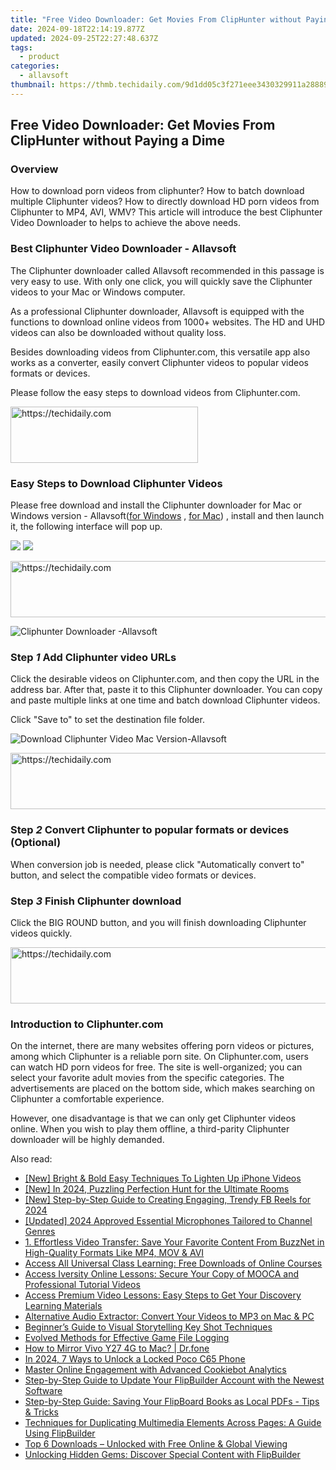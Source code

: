 ```yaml
---
title: "Free Video Downloader: Get Movies From ClipHunter without Paying a Dime"
date: 2024-09-18T22:14:19.877Z
updated: 2024-09-25T22:27:48.637Z
tags:
  - product
categories:
  - allavsoft
thumbnail: https://thmb.techidaily.com/9d1dd05c3f271eee3430329911a28889fe06673bc3d54592907c037975387dd6.jpg
---
```


## Free Video Downloader: Get Movies From ClipHunter without Paying a Dime

### Overview

How to download porn videos from cliphunter? How to batch download multiple Cliphunter videos? How to directly download HD porn videos from Cliphunter to MP4, AVI, WMV? This article will introduce the best Cliphunter Video Downloader to helps to achieve the above needs.

### Best Cliphunter Video Downloader - Allavsoft

The Cliphunter downloader called Allavsoft recommended in this passage is very easy to use. With only one click, you will quickly save the Cliphunter videos to your Mac or Windows computer.

As a professional Cliphunter downloader, Allavsoft is equipped with the functions to download online videos from 1000+ websites. The HD and UHD videos can also be downloaded without quality loss.

Besides downloading videos from Cliphunter.com, this versatile app also works as a converter, easily convert Cliphunter videos to popular videos formats or devices.

Please follow the easy steps to download videos from Cliphunter.com.

<!-- affiliate ads begin -->
<a href="https://aligracehair.sjv.io/c/5597632/1934288/19272" target="_top" id="1934288">
  <img src="//a.impactradius-go.com/display-ad/19272-1934288" border="0" alt="https://techidaily.com" width="300" height="90"/>
</a>
<img height="0" width="0" src="https://aligracehair.sjv.io/i/5597632/1934288/19272" style="position:absolute;visibility:hidden;" border="0" />
<!-- affiliate ads end -->

### Easy Steps to Download Cliphunter Videos

Please free download and install the Cliphunter downloader for Mac or Windows version - Allavsoft([for Windows](https://tools.techidaily.com/allavsoft/products/) , [for Mac](https://tools.techidaily.com/allavsoft/products/)) , install and then launch it, the following interface will pop up.

[![](https://www.allavsoft.com/how-to/../images/how-to/free-download-win.jpg)](https://tools.techidaily.com/allavsoft/products/) [![](https://www.allavsoft.com/how-to/../images/how-to/free-download-mac.jpg)](https://tools.techidaily.com/allavsoft/products/)

<!-- affiliate ads begin -->
<a href="https://ephamedtechinc.pxf.io/c/5597632/2136616/26400" target="_top" id="2136616">
  <img src="//a.impactradius-go.com/display-ad/26400-2136616" border="0" alt="https://techidaily.com" width="728" height="90"/>
</a>
<img height="0" width="0" src="https://ephamedtechinc.pxf.io/i/5597632/2136616/26400" style="position:absolute;visibility:hidden;" border="0" />
<!-- affiliate ads end -->

![Cliphunter Downloader -Allavsoft](https://www.allavsoft.com/how-to/../images/allavsoft/screen-shot-600.jpg)

### Step _1_ Add Cliphunter video URLs

Click the desirable videos on Cliphunter.com, and then copy the URL in the address bar. After that, paste it to this Cliphunter downloader. You can copy and paste multiple links at one time and batch download Cliphunter videos.

Click "Save to" to set the destination file folder.

![Download Cliphunter Video Mac Version-Allavsoft](https://www.allavsoft.com/how-to/../images/how-to/cliphunter-download/download-cliphunter.jpg)

<!-- affiliate ads begin -->
<a href="https://appsumo.8odi.net/c/5597632/2123735/7443" target="_top" id="2123735">
  <img src="//a.impactradius-go.com/display-ad/7443-2123735" border="0" alt="https://techidaily.com" width="600" height="90"/>
</a>
<img height="0" width="0" src="https://appsumo.8odi.net/i/5597632/2123735/7443" style="position:absolute;visibility:hidden;" border="0" />
<!-- affiliate ads end -->

### Step _2_ Convert Cliphunter to popular formats or devices (Optional)

When conversion job is needed, please click "Automatically convert to" button, and select the compatible video formats or devices.

### Step _3_ Finish Cliphunter download

Click the BIG ROUND button, and you will finish downloading Cliphunter videos quickly.

<!-- affiliate ads begin -->
<a href="https://aligracehair.sjv.io/c/5597632/1918703/19272" target="_top" id="1918703">
  <img src="//a.impactradius-go.com/display-ad/19272-1918703" border="0" alt="https://techidaily.com" width="728" height="90"/>
</a>
<img height="0" width="0" src="https://aligracehair.sjv.io/i/5597632/1918703/19272" style="position:absolute;visibility:hidden;" border="0" />
<!-- affiliate ads end -->

### Introduction to Cliphunter.com

On the internet, there are many websites offering porn videos or pictures, among which Cliphunter is a reliable porn site. On Cliphunter.com, users can watch HD porn videos for free. The site is well-organized; you can select your favorite adult movies from the specific categories. The advertisements are placed on the bottom side, which makes searching on Cliphunter a comfortable experience.

However, one disadvantage is that we can only get Cliphunter videos online. When you wish to play them offline, a third-parity Cliphunter downloader will be highly demanded.

<ins class="adsbygoogle"
     style="display:block"
     data-ad-format="autorelaxed"
     data-ad-client="ca-pub-7571918770474297"
     data-ad-slot="1223367746"></ins>

<ins class="adsbygoogle"
     style="display:block"
     data-ad-client="ca-pub-7571918770474297"
     data-ad-slot="8358498916"
     data-ad-format="auto"
     data-full-width-responsive="true"></ins>

<span class="atpl-alsoreadstyle">Also read:</span>
<div><ul>
<li><a href="https://extra-information.techidaily.com/new-bright-and-bold-easy-techniques-to-lighten-up-iphone-videos/"><u>[New] Bright & Bold Easy Techniques To Lighten Up iPhone Videos</u></a></li>
<li><a href="https://on-screen-recording.techidaily.com/new-in-2024-puzzling-perfection-hunt-for-the-ultimate-rooms/"><u>[New] In 2024, Puzzling Perfection Hunt for the Ultimate Rooms</u></a></li>
<li><a href="https://facebook-videos.techidaily.com/new-step-by-step-guide-to-creating-engaging-trendy-fb-reels-for-2024/"><u>[New] Step-by-Step Guide to Creating Engaging, Trendy FB Reels for 2024</u></a></li>
<li><a href="https://facebook-video-share.techidaily.com/updated-2024-approved-essential-microphones-tailored-to-channel-genres/"><u>[Updated] 2024 Approved Essential Microphones Tailored to Channel Genres</u></a></li>
<li><a href="https://fox-web3.techidaily.com/1-effortless-video-transfer-save-your-favorite-content-from-buzznet-in-high-quality-formats-like-mp4-mov-and-avi/"><u>1. Effortless Video Transfer: Save Your Favorite Content From BuzzNet in High-Quality Formats Like MP4, MOV & AVI</u></a></li>
<li><a href="https://fox-web3.techidaily.com/access-all-universal-class-learning-free-downloads-of-online-courses/"><u>Access All Universal Class Learning: Free Downloads of Online Courses</u></a></li>
<li><a href="https://fox-web3.techidaily.com/access-iversity-online-lessons-secure-your-copy-of-mooca-and-professional-tutorial-videos/"><u>Access Iversity Online Lessons: Secure Your Copy of MOOCA and Professional Tutorial Videos</u></a></li>
<li><a href="https://fox-web3.techidaily.com/access-premium-video-lessons-easy-steps-to-get-your-discovery-learning-materials/"><u>Access Premium Video Lessons: Easy Steps to Get Your Discovery Learning Materials</u></a></li>
<li><a href="https://fox-web3.techidaily.com/alternative-audio-extractor-convert-your-videos-to-mp3-on-mac-and-pc/"><u>Alternative Audio Extractor: Convert Your Videos to MP3 on Mac & PC</u></a></li>
<li><a href="https://extra-hints.techidaily.com/beginners-guide-to-visual-storytelling-key-shot-techniques/"><u>Beginner’s Guide to Visual Storytelling Key Shot Techniques</u></a></li>
<li><a href="https://visual-screen-recording.techidaily.com/evolved-methods-for-effective-game-file-logging/"><u>Evolved Methods for Effective Game File Logging</u></a></li>
<li><a href="https://screen-mirror.techidaily.com/how-to-mirror-vivo-y27-4g-to-mac-drfone-by-drfone-android/"><u>How to Mirror Vivo Y27 4G to Mac? | Dr.fone</u></a></li>
<li><a href="https://easy-unlock-android.techidaily.com/in-2024-7-ways-to-unlock-a-locked-poco-c65-phone-by-drfone-android/"><u>In 2024, 7 Ways to Unlock a Locked Poco C65 Phone</u></a></li>
<li><a href="https://data-safeguard.techidaily.com/master-online-engagement-with-advanced-cookiebot-analytics/"><u>Master Online Engagement with Advanced Cookiebot Analytics</u></a></li>
<li><a href="https://fox-web3.techidaily.com/step-by-step-guide-to-update-your-flipbuilder-account-with-the-newest-software/"><u>Step-by-Step Guide to Update Your FlipBuilder Account with the Newest Software</u></a></li>
<li><a href="https://fox-web3.techidaily.com/step-by-step-guide-saving-your-flipboard-books-as-local-pdfs-tips-and-tricks/"><u>Step-by-Step Guide: Saving Your FlipBoard Books as Local PDFs - Tips & Tricks</u></a></li>
<li><a href="https://fox-web3.techidaily.com/techniques-for-duplicating-multimedia-elements-across-pages-a-guide-using-flipbuilder/"><u>Techniques for Duplicating Multimedia Elements Across Pages: A Guide Using FlipBuilder</u></a></li>
<li><a href="https://youtube-zero.techidaily.com/-downloads-unlocked-with-free-online-and-global-viewing/"><u>Top 6 Downloads – Unlocked with Free Online & Global Viewing</u></a></li>
<li><a href="https://fox-web3.techidaily.com/unlocking-hidden-gems-discover-special-content-with-flipbuilder/"><u>Unlocking Hidden Gems: Discover Special Content with FlipBuilder</u></a></li>
</ul></div>

